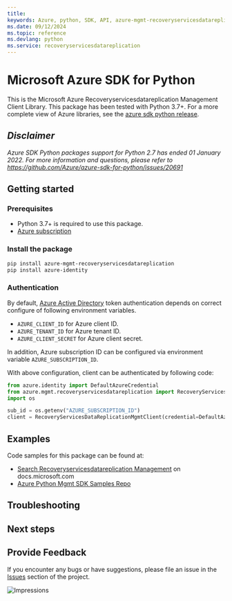 ```yaml
---
title: 
keywords: Azure, python, SDK, API, azure-mgmt-recoveryservicesdatareplication, recoveryservicesdatareplication
ms.date: 09/12/2024
ms.topic: reference
ms.devlang: python
ms.service: recoveryservicesdatareplication
---
```

# Microsoft Azure SDK for Python

This is the Microsoft Azure Recoveryservicesdatareplication Management Client Library.
This package has been tested with Python 3.7+.
For a more complete view of Azure libraries, see the [azure sdk python release](https://aka.ms/azsdk/python/all).

## _Disclaimer_

_Azure SDK Python packages support for Python 2.7 has ended 01 January 2022. For more information and questions, please refer to https://github.com/Azure/azure-sdk-for-python/issues/20691_

## Getting started

### Prerequisites

- Python 3.7+ is required to use this package.
- [Azure subscription](https://azure.microsoft.com/free/)

### Install the package

```bash
pip install azure-mgmt-recoveryservicesdatareplication
pip install azure-identity
```

### Authentication

By default, [Azure Active Directory](https://aka.ms/awps/aad) token authentication depends on correct configure of following environment variables.

- `AZURE_CLIENT_ID` for Azure client ID.
- `AZURE_TENANT_ID` for Azure tenant ID.
- `AZURE_CLIENT_SECRET` for Azure client secret.

In addition, Azure subscription ID can be configured via environment variable `AZURE_SUBSCRIPTION_ID`.

With above configuration, client can be authenticated by following code:

```python
from azure.identity import DefaultAzureCredential
from azure.mgmt.recoveryservicesdatareplication import RecoveryServicesDataReplicationMgmtClient
import os

sub_id = os.getenv("AZURE_SUBSCRIPTION_ID")
client = RecoveryServicesDataReplicationMgmtClient(credential=DefaultAzureCredential(), subscription_id=sub_id)
```

## Examples

Code samples for this package can be found at:
- [Search Recoveryservicesdatareplication Management](/samples/browse/?languages=python&term=Getting%20started%20-%20Managing&terms=Getting%20started%20-%20Managing) on docs.microsoft.com
- [Azure Python Mgmt SDK Samples Repo](https://aka.ms/azsdk/python/mgmt/samples)


## Troubleshooting

## Next steps

## Provide Feedback

If you encounter any bugs or have suggestions, please file an issue in the
[Issues](https://github.com/Azure/azure-sdk-for-python/issues)
section of the project. 


![Impressions](https://azure-sdk-impressions.azurewebsites.net/api/impressions/azure-sdk-for-python%2Fazure-mgmt-recoveryservicesdatareplication%2FREADME.png)

